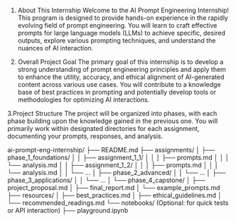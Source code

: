 1. About This Internship
Welcome to the AI Prompt Engineering Internship! This program is designed to provide hands-on experience in the rapidly evolving field of prompt engineering. You will learn to craft effective prompts for large language models (LLMs) to achieve specific, desired outputs, explore various prompting techniques, and understand the nuances of AI interaction.

2. Overall Project Goal
The primary goal of this internship is to develop a strong understanding of prompt engineering principles and apply them to enhance the utility, accuracy, and ethical alignment of AI-generated content across various use cases. You will contribute to a knowledge base of best practices in prompting and potentially develop tools or methodologies for optimizing AI interactions.

3.Project Structure
The project will be organized into phases, with each phase building upon the knowledge gained in the previous one. You will primarily work within designated directories for each assignment, documenting your prompts, responses, and analysis.

ai-prompt-eng-internship/
├── README.md
├── assignments/
│   ├── phase_1_foundations/
│   │   ├── assignment_1_1/
│   │   │   ├── prompts.md
│   │   │   └── analysis.md
│   │   ├── assignment_1_2/
│   │   │   ├── prompts.md
│   │   │   └── analysis.md
│   │   └── ...
│   ├── phase_2_advanced/
│   │   └── ...
│   ├── phase_3_applications/
│   │   └── ...
│   └── phase_4_capstone/
│       ├── project_proposal.md
│       ├── final_report.md
│       └── example_prompts.md
├── resources/
│   ├── best_practices.md
│   ├── ethical_guidelines.md
│   └── recommended_readings.md
└── notebooks/ (Optional: for quick tests or API interaction)
    ├── playground.ipynb
